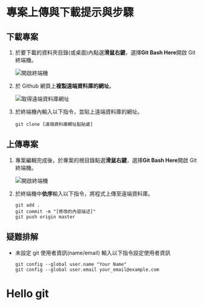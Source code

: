 # 專案上傳與下載提示與步驟

## 下載專案

1. 於要下載的資料夾目錄(或桌面)內點選**滑鼠右鍵**，選擇**Git Bash Here**開啟 Git 終端機。

   ![開啟終端機](https://raw.githubusercontent.com/mmslab-cc/readme-template/master/Image/00.png)

1. 於 Github 網頁上**複製遠端資料庫的網址**。

   ![取得遠端資料庫網址](https://raw.githubusercontent.com/mmslab-cc/readme-template/master/Image/01.png)

1. 於終端機內輸入以下指令，並貼上遠端資料庫的網址。

   ```shell
   git clone [遠端資料庫網址黏貼處]
   ```

## 上傳專案

1. 專案編輯完成後，於專案的根目錄點選**滑鼠右鍵**，選擇**Git Bash Here**開啟 Git 終端機。

   ![開啟終端機](https://raw.githubusercontent.com/mmslab-cc/readme-template/master/Image/02.png)

1. 於終端機中**依序**輸入以下指令，將程式上傳至遠端資料庫。
   ```shell
   git add .
   git commit -m "[修改的內容描述]"
   git push origin master
   ```

## 疑難排解

- 未設定 git 使用者資訊(name/email)
  輸入以下指令設定使用者資訊
  ```shell
  git config --global user.name "Your Name"
  git config --global user.email your_email@example.com
  ```
# Hello git

